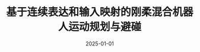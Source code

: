 ---
title: 基于连续表达和输入映射的刚柔混合机器人运动规划与避碰
authors:
- Shaoying He
- Bihui Jin
- Tong Chen
- Yunwen Xu
- Dewei Li
- Xu Zhang
- Tao Zou
date: '2025-01-01'
publishDate: '2024-11-30T16:46:11.573016Z'
publication_types:
- article-journal
publication: '*IEEE Transactions on Automation Science and Engineering*'
doi: '10.1109/TASE.2025.3582945'
--- 